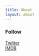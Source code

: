 ```yaml
---
title: About
layout: about
---
```


### Follow
[Twitter](https://twitter.com/swindenproduces)  
[IMDB](http://www.imdb.com/name/nm1939604/)  